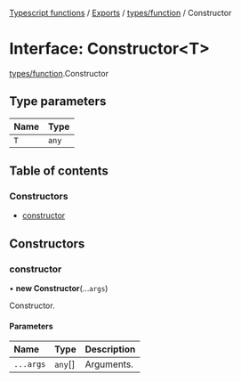 [Typescript functions](../index.md) / [Exports](../modules.md) / [types/function](../modules/types_function.md) / Constructor

# Interface: Constructor<T\>

[types/function](../modules/types_function.md).Constructor

## Type parameters

| Name | Type |
| :------ | :------ |
| `T` | `any` |

## Table of contents

### Constructors

- [constructor](types_function.Constructor.md#constructor)

## Constructors

### constructor

• **new Constructor**(...`args`)

Constructor.

#### Parameters

| Name | Type | Description |
| :------ | :------ | :------ |
| `...args` | `any`[] | Arguments. |
